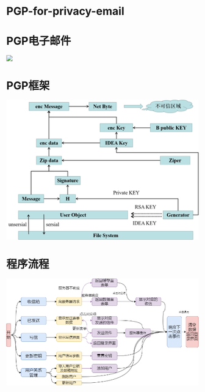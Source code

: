 # PGP-for-privacy-email
# PGP电子邮件
![](https://github.com/djh-sudo/PGP-for-privacy-email/blob/main/demo.gif)

# PGP框架
![](https://github.com/djh-sudo/PGP-for-privacy-email/blob/main/d1.png)

# 程序流程
![](https://github.com/djh-sudo/PGP-for-privacy-email/blob/main/2.png)
